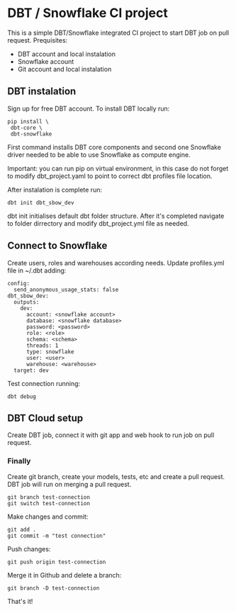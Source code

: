 # DBT / Snowflake CI project

This is a simple DBT/Snowflake integrated CI project to start DBT job on pull request. 
Prequisites:
- DBT account and local instalation
- Snowflake account
- Git account and local instalation

## DBT instalation
Sign up for free DBT account.
To install DBT locally run:
```
pip install \
 dbt-core \
 dbt-snowflake
```

First command installs DBT core components and second one Snowflake driver needed to be able to use Snowflake as compute engine.

Important: you can run pip on virtual environment, in this case do not forget to modify dbt_project.yaml to point to correct dbt profiles file location. 

After instalation is complete run:
```
dbt init dbt_sbow_dev
```

dbt init initialises default dbt folder structure. After it's completed navigate to folder dirrectory and modify dbt_project.yml file as needed.

## Connect to Snowflake
Create users, roles and warehouses according needs. Update profiles.yml file in ~/.dbt adding:
```
config:
  send_anonymous_usage_stats: false
dbt_sbow_dev:
  outputs:
    dev:
      account: <snowflake account>
      database: <snowflake database>
      password: <password>
      role: <role>
      schema: <schema>
      threads: 1
      type: snowflake
      user: <user>
      warehouse: <warehouse>
  target: dev
```
Test connection running:
```
dbt debug
```
## DBT Cloud setup
Create DBT job, connect it with git app and web hook to run job on pull request.

### Finally
Create git branch, create your models, tests, etc and create a pull request. DBT job will run on merging a pull request.
```
git branch test-connection
git switch test-connection
```
Make changes and commit:
```
git add .
git commit -m "test connection"
```
Push changes:
```
git push origin test-connection
```
Merge it in Github and delete a branch:
```
git branch -D test-connection
```
That's it!

